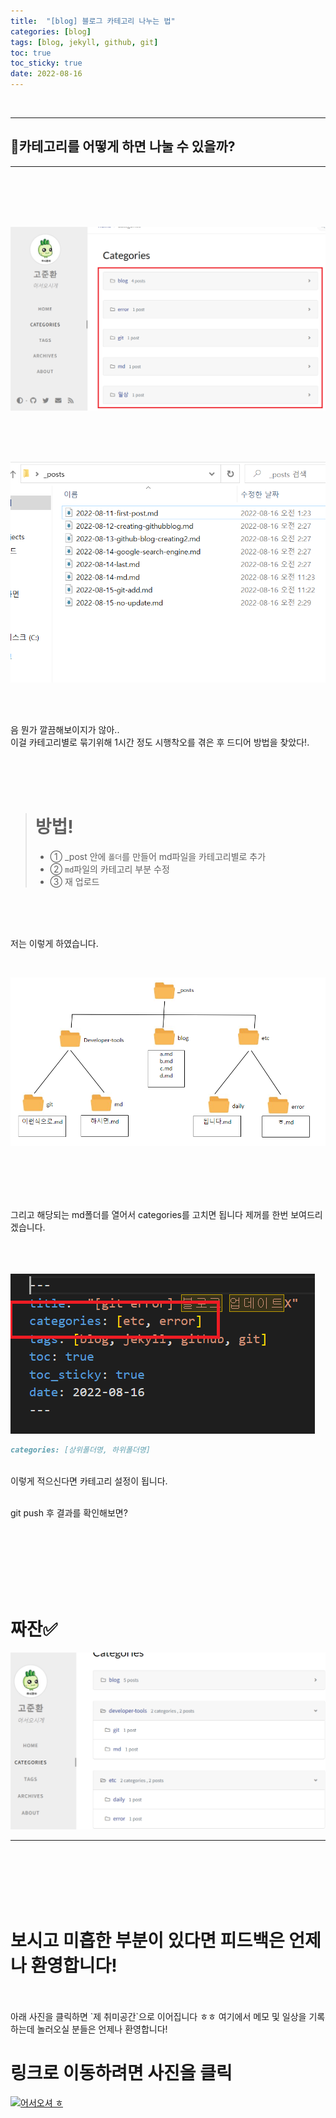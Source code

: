 ```yaml
---
title:  "[blog] 블로그 카테고리 나누는 법"
categories: [blog] 
tags: [blog, jekyll, github, git]
toc: true
toc_sticky: true
date: 2022-08-16
---
```


<br>

---
## 🤔카테고리를 어떻게 하면 나눌 수 있을까?
---
<br>
<br>
<br>
<br>

![Desktop View](/assets/img/categories-dividing/1.PNG)

<br>
<br>
<br>

![Desktop View](/assets/img/categories-dividing/2.PNG)

<br>
<br>

음 뭔가 깔끔해보이지가 않아..\
이걸 카테고리별로 묶기위해 1시간 정도 시행착오를 겪은 후 드디어 방법을 찾았다!.

<br>
<br>
<br>

> # 방법!
> * ①
> _post 안에 `폴더`를 만들어 md파일을 카테고리별로 추가
> * ②
> `md`파일의 카테고리 부분 수정
> * ③
> 재 업로드

<br>
<br>
<br>

저는 이렇게 하였습니다.

<br>

![Desktop View](/assets/img/categories-dividing/3.PNG)

<br>
<br>
<br>
<br>

그리고 해당되는 md폴더를 열어서 categories를 고치면 됩니다 제꺼를 한번 보여드리겠습니다.
<br>
<br>
<br>
<br>

![Desktop View](/assets/img/categories-dividing/4.PNG)

```markdown
categories: [상위폴더명, 하위폴더명] 
```

<br>
이렇게 적으신다면 카테고리 설정이 됩니다.

<br>
<br>

git push 후 결과를 확인해보면?

<br>
<br>
<br>
<br>
<br>
<br>


# 짜잔✅

![Desktop View](/assets/img/categories-dividing/5.PNG)

***

<br>
<br>
<br>
<br>
<br>

# 보시고 미흡한 부분이 있다면 피드백은 언제나 환영합니다!

<br>
<br>
아래 사진을 클릭하면 `제 취미공간`으로 이어집니다 ㅎㅎ 여기에서 메모 및 일상을 기록하는데 놀러오실 분들은 언제나 환영합니다!

<br>

# 링크로 이동하려면 사진을 클릭

[![어서오셔 ㅎ](https://encrypted-tbn0.gstatic.com/images?q=tbn:ANd9GcQk-zPB4TCuWRNJVIF0aWgniDPNJgUTdXmILg&usqp=CAU)](https://discord.gg/zkzk5xtm)


